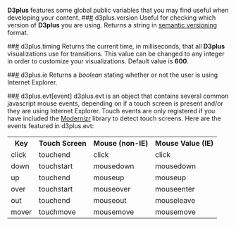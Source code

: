 **D3plus** features some global public variables that you may find useful when developing your content.
##<a name="version" href="#version">#</a> d3plus.version
Useful for checking which version of **D3plus** you are using. Returns a string in [semantic versioning](http://semver.org/) format.

##<a name="timing" href="#timing">#</a> d3plus.timing
Returns the current time, in milliseconds, that all **D3plus** visualizations use for transitions. This value can be changed to any integer in order to customize your visualizations. Default value is **600**.

##<a name="ie" href="#ie">#</a> d3plus.ie
Returns a *boolean* stating whether or not the user is using Internet Explorer.

##<a name="evt" href="#evt">#</a> d3plus.evt[event]
d3plus.evt is an object that contains several common javascript mouse events, depending on if a touch screen is present and/or they are using Internet Explorer. Touch events are only registered if you have included the [Modernizr](wiki/Dependencies#modernizr) library to detect touch screens. Here are the events featured in d3plus.evt:

<table>
  <tr>
    <th>Key</th><th>Touch Screen</th><th>Mouse (non-IE)</th><th>Mouse Value (IE)</th>
  </tr>
  <tr>
    <td>click</td>
    <td>touchend</td>
    <td>click</td>
    <td>click</td>
  </tr>
  <tr>
    <td>down</td>
    <td>touchstart</td>
    <td>mousedown</td>
    <td>mousedown</td>
  </tr>
  <tr>
    <td>up</td>
    <td>touchend</td>
    <td>mouseup</td>
    <td>mouseup</td>
  </tr>
  <tr>
    <td>over</td>
    <td>touchstart</td>
    <td>mouseover</td>
    <td>mouseenter</td>
  </tr>
  <tr>
    <td>out</td>
    <td>touchend</td>
    <td>mouseout</td>
    <td>mouseleave</td>
  </tr>
  <tr>
    <td>mover</td>
    <td>touchmove</td>
    <td>mousemove</td>
    <td>mousemove</td>
  </tr>
</table>